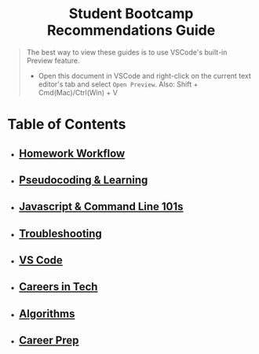 <h1 align="center">Student Bootcamp Recommendations Guide</h1>

> The best way to view these guides is to use VSCode's built-in Preview feature.
>
> - Open this document in VSCode and right-click on the current text editor's tab and select `Open Preview`.
>   Also: Shift + Cmd(Mac)/Ctrl(Win) + V
>   <br>

# Table of Contents

- ## [Homework Workflow](./homework)
- ## [Pseudocoding & Learning](./pseudocoding-and-learning)
- ## [Javascript & Command Line 101s](./javascript-and-command-line)
- ## [Troubleshooting](./troubleshooting)
- ## [VS Code](./vscode)
- ## [Careers in Tech](./tech-careers)
- ## [Algorithms](./algorithms)
- ## [Career Prep](./career-prep)
